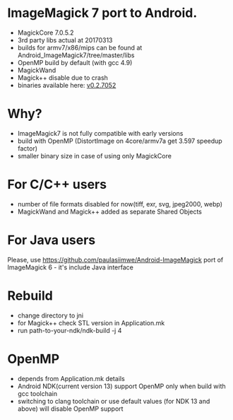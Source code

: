 # ImageMagick 7 port to Android. 
 - MagickCore 7.0.5.2
 - 3rd party libs actual at 20170313
 - builds for armv7/x86/mips can be found at Android_ImageMagick7/tree/master/libs
 - OpenMP build by default (with gcc 4.9)
 - MagickWand
 - Magick++ disable due to crash
 - binaries available here: [v0.2.7052](https://github.com/ayaromenok/Android_ImageMagick7/releases/tag/v0.2.7052)

# Why? 
 - ImageMagick7 is not fully compatible with early versions
 - build with OpenMP (DistortImage on 4core/armv7a get 3.597 speedup factor)
 - smaller binary size in case of using only MagickCore
 
# For C/C++ users
 - number of file formats disabled for now(tiff, exr, svg, jpeg2000, webp)
 - MagickWand and Magick++ added as separate Shared Objects
 
# For Java users
 Please, use https://github.com/paulasiimwe/Android-ImageMagick port of ImageMagick 6 - it's include Java interface

# Rebuild
 - change directory to jni
 - for Magick++ check STL version in Application.mk
 - run path-to-your-ndk/ndk-build -j 4 
 
# OpenMP 
 - depends from Application.mk details
 - Android NDK(current version 13) support OpenMP only when build with gcc toolchain
 - switching to clang toolchain or use default values (for NDK 13 and above) will disable OpenMP support
 

